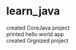 # learn_java
created CoreJava project<br/>
printed hello world app<br/>
created Orgnized project<br/>

